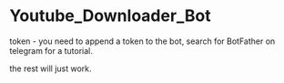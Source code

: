 # Youtube_Downloader_Bot

token - you need to append a token to the bot, search for BotFather on telegram for a tutorial.

the rest will just work.
